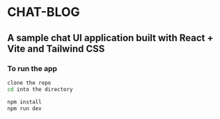 # CHAT-BLOG

## A sample chat UI application built with React + Vite and Tailwind CSS

### To run the app

```bash
clone the repo
cd into the directory

npm install
npm run dev
```
